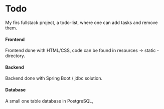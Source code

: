 # Todo
My firs fullstack project, a todo-list, where one can add tasks and remove them. 

#### Frontend
Frontend done with HTML/CSS, code can be found in resources -> static -directory. 

#### Backend 
Backend done with Spring Boot / jdbc solution.

#### Database
A small one table database in PostgreSQL, 
